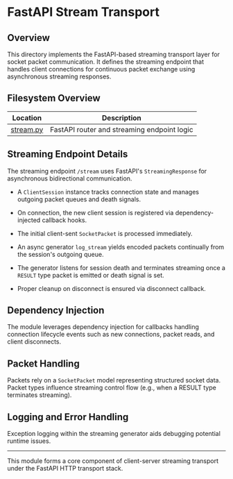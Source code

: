 # FastAPI Stream Transport

## Overview

This directory implements the FastAPI-based streaming transport
layer for socket packet communication. It defines the streaming
endpoint that handles client connections for continuous packet
exchange using asynchronous streaming responses.

## Filesystem Overview

| Location                            | Description                                      |
| --------------------------------- | ------------------------------------------------ |
| [stream.py](./stream.py)           | FastAPI router and streaming endpoint logic       |

## Streaming Endpoint Details

The streaming endpoint `/stream` uses FastAPI's `StreamingResponse`
for asynchronous bidirectional communication.

- A `ClientSession` instance tracks connection state and
  manages outgoing packet queues and death signals.

- On connection, the new client session is registered via
  dependency-injected callback hooks.

- The initial client-sent `SocketPacket` is processed immediately.

- An async generator `log_stream` yields encoded packets
  continually from the session's outgoing queue.

- The generator listens for session death and terminates streaming
  once a `RESULT` type packet is emitted or death signal is set.

- Proper cleanup on disconnect is ensured via disconnect callback.

## Dependency Injection

The module leverages dependency injection for callbacks handling
connection lifecycle events such as new connections, packet reads,
and client disconnects.

## Packet Handling

Packets rely on a `SocketPacket` model representing structured
socket data. Packet types influence streaming control flow
(e.g., when a RESULT type terminates streaming).

## Logging and Error Handling

Exception logging within the streaming generator aids debugging
potential runtime issues.

---

This module forms a core component of client-server streaming
transport under the FastAPI HTTP transport stack.